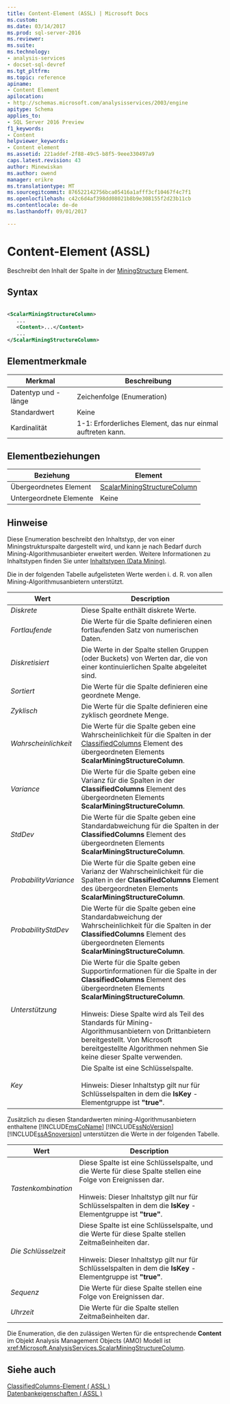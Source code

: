 ```yaml
---
title: Content-Element (ASSL) | Microsoft Docs
ms.custom: 
ms.date: 03/14/2017
ms.prod: sql-server-2016
ms.reviewer: 
ms.suite: 
ms.technology:
- analysis-services
- docset-sql-devref
ms.tgt_pltfrm: 
ms.topic: reference
apiname:
- Content Element
apilocation:
- http://schemas.microsoft.com/analysisservices/2003/engine
apitype: Schema
applies_to:
- SQL Server 2016 Preview
f1_keywords:
- Content
helpviewer_keywords:
- Content element
ms.assetid: 221addef-2f88-49c5-b8f5-9eee330497a9
caps.latest.revision: 43
author: Minewiskan
ms.author: owend
manager: erikre
ms.translationtype: MT
ms.sourcegitcommit: 876522142756bca05416a1afff3cf10467f4c7f1
ms.openlocfilehash: c42c6d4af398dd08021b8b9e308155f2d23b11cb
ms.contentlocale: de-de
ms.lasthandoff: 09/01/2017

---
```

# <a name="content-element-assl"></a>Content-Element (ASSL)
  Beschreibt den Inhalt der Spalte in der [MiningStructure](../../../analysis-services/scripting/objects/miningstructure-element-assl.md) Element.  
  
## <a name="syntax"></a>Syntax  
  
```xml  
  
<ScalarMiningStructureColumn>  
   ...  
   <Content>...</Content>  
   ...  
</ScalarMiningStructureColumn>  
```  
  
## <a name="element-characteristics"></a>Elementmerkmale  
  
|Merkmal|Beschreibung|  
|--------------------|-----------------|  
|Datentyp und -länge|Zeichenfolge (Enumeration)|  
|Standardwert|Keine|  
|Kardinalität|1-1: Erforderliches Element, das nur einmal auftreten kann.|  
  
## <a name="element-relationships"></a>Elementbeziehungen  
  
|Beziehung|Element|  
|------------------|-------------|  
|Übergeordnetes Element|[ScalarMiningStructureColumn](../../../analysis-services/scripting/data-type/scalarminingstructurecolumn-data-type-assl.md)|  
|Untergeordnete Elemente|Keine|  
  
## <a name="remarks"></a>Hinweise  
 Diese Enumeration beschreibt den Inhaltstyp, der von einer Miningstrukturspalte dargestellt wird, und kann je nach Bedarf durch Mining-Algorithmusanbieter erweitert werden. Weitere Informationen zu Inhaltstypen finden Sie unter [Inhaltstypen &#40;Data Mining&#41;](../../../analysis-services/data-mining/content-types-data-mining.md).  
  
 Die in der folgenden Tabelle aufgelisteten Werte werden i. d. R. von allen Mining-Algorithmusanbietern unterstützt.  
  
|Wert|Description|  
|-----------|-----------------|  
|*Diskrete*|Diese Spalte enthält diskrete Werte.|  
|*Fortlaufende*|Die Werte für die Spalte definieren einen fortlaufenden Satz von numerischen Daten.|  
|*Diskretisiert*|Die Werte in der Spalte stellen Gruppen (oder Buckets) von Werten dar, die von einer kontinuierlichen Spalte abgeleitet sind.|  
|*Sortiert*|Die Werte für die Spalte definieren eine geordnete Menge.|  
|*Zyklisch*|Die Werte für die Spalte definieren eine zyklisch geordnete Menge.|  
|*Wahrscheinlichkeit*|Die Werte für die Spalte geben eine Wahrscheinlichkeit für die Spalten in der [ClassifiedColumns](../../../analysis-services/scripting/collections/classifiedcolumns-element-assl.md) Element des übergeordneten Elements **ScalarMiningStructureColumn**.|  
|*Variance*|Die Werte für die Spalte geben eine Varianz für die Spalten in der **ClassifiedColumns** Element des übergeordneten Elements **ScalarMiningStructureColumn**.|  
|*StdDev*|Die Werte für die Spalte geben eine Standardabweichung für die Spalten in der **ClassifiedColumns** Element des übergeordneten Elements **ScalarMiningStructureColumn**.|  
|*ProbabilityVariance*|Die Werte für die Spalte geben eine Varianz der Wahrscheinlichkeit für die Spalten in der **ClassifiedColumns** Element des übergeordneten Elements **ScalarMiningStructureColumn**.|  
|*ProbabilityStdDev*|Die Werte für die Spalte geben eine Standardabweichung der Wahrscheinlichkeit für die Spalten in der **ClassifiedColumns** Element des übergeordneten Elements **ScalarMiningStructureColumn**.|  
|*Unterstützung*|Die Werte für die Spalte geben Supportinformationen für die Spalte in der **ClassifiedColumns** Element des übergeordneten Elements **ScalarMiningStructureColumn**.<br /><br /> Hinweis: Diese Spalte wird als Teil des Standards für Mining-Algorithmusanbietern von Drittanbietern bereitgestellt. Von Microsoft bereitgestellte Algorithmen nehmen Sie keine dieser Spalte verwenden.|  
|*Key*|Die Spalte ist eine Schlüsselspalte.<br /><br /> Hinweis: Dieser Inhaltstyp gilt nur für Schlüsselspalten in dem die **IsKey** -Elementgruppe ist **"true"**.|  
  
 Zusätzlich zu diesen Standardwerten mining-Algorithmusanbietern enthaltene [!INCLUDE[msCoName](../../../includes/msconame-md.md)] [!INCLUDE[ssNoVersion](../../../includes/ssnoversion-md.md)] [!INCLUDE[ssASnoversion](../../../includes/ssasnoversion-md.md)] unterstützen die Werte in der folgenden Tabelle.  
  
|Wert|Description|  
|-----------|-----------------|  
|*Tastenkombination*|Diese Spalte ist eine Schlüsselspalte, und die Werte für diese Spalte stellen eine Folge von Ereignissen dar.<br /><br /> Hinweis: Dieser Inhaltstyp gilt nur für Schlüsselspalten in dem die **IsKey** -Elementgruppe ist **"true"**.|  
|*Die Schlüsselzeit*|Diese Spalte ist eine Schlüsselspalte, und die Werte für diese Spalte stellen Zeitmaßeinheiten dar.<br /><br /> Hinweis: Dieser Inhaltstyp gilt nur für Schlüsselspalten in dem die **IsKey** -Elementgruppe ist **"true"**.|  
|*Sequenz*|Die Werte für diese Spalte stellen eine Folge von Ereignissen dar.|  
|*Uhrzeit*|Die Werte für die Spalte stellen Zeitmaßeinheiten dar.|  
  
 Die Enumeration, die den zulässigen Werten für die entsprechende **Content** im Objekt Analysis Management Objects (AMO) Modell ist <xref:Microsoft.AnalysisServices.ScalarMiningStructureColumn>.  
  
## <a name="see-also"></a>Siehe auch  
 [ClassifiedColumns-Element &#40; ASSL &#41;](../../../analysis-services/scripting/collections/classifiedcolumns-element-assl.md)   
 [Datenbankeigenschaften &#40; ASSL &#41;](../../../analysis-services/scripting/properties/properties-assl.md)  
  
  
